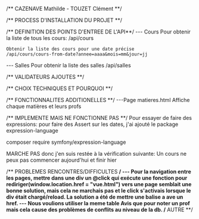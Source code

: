 /** CAZENAVE Mathilde - TOUZET Clément **/

/** PROCESS D'INSTALLATION DU PROJET **/

/** DEFINITION DES POINTS D'ENTREE DE L'API**/
--- Cours
Pour obtenir la liste de tous les cours:
/api/cours

    Obtenir la liste des cours pour une date précise
    /api/cours/cours-from-date?annee=aaaa&mois=mm&jour=jj

--- Salles
Pour obtenir la liste des salles
/api/salles

/** VALIDATEURS AJOUTES **/

/** CHOIX TECHNIQUES ET POURQUOI **/

/** FONCTIONNALITES ADDITIONELLES **/
---Page matieres.html
Affiche chaque matières et leurs profs

/** IMPLEMENTE MAIS NE FONCTIONNE PAS **/
Pour essayer de faire des expressions: pour faire des Assert sur les dates, j'ai ajouté le package expression-language

composer require symfony/expression-language

MARCHE PAS donc j'en suis restée à la vérification suivante:
Un cours ne peux pas commencer aujourd'hui et finir hier

/** PROBLEMES RENCONTRES/DIFFICULTES **/
--- Pour la navigation entre les pages, mettre dans une div un @click qui exécute une fonction pour rediriger(window.location.href = "vue.html") vers une page semblait une bonne solution, mais cela ne marchais pas et le click s'activais lorsque le div était chargé/reload. La solution a été de mettre une balise a ave un href.
--- Nous voulions utiliser la meme table Avis que pour noter un prof mais cela cause des problèmes de conflits au niveau de la db.
/** AUTRE **/
